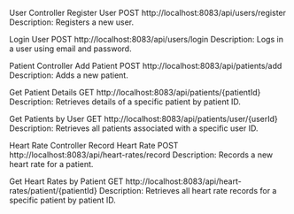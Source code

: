 User Controller
Register User
POST http://localhost:8083/api/users/register
Description: Registers a new user.

Login User
POST http://localhost:8083/api/users/login
Description: Logs in a user using email and password.

Patient Controller
Add Patient
POST http://localhost:8083/api/patients/add
Description: Adds a new patient.

Get Patient Details
GET http://localhost:8083/api/patients/{patientId}
Description: Retrieves details of a specific patient by patient ID.

Get Patients by User
GET http://localhost:8083/api/patients/user/{userId}
Description: Retrieves all patients associated with a specific user ID.

Heart Rate Controller
Record Heart Rate
POST http://localhost:8083/api/heart-rates/record
Description: Records a new heart rate for a patient.

Get Heart Rates by Patient
GET http://localhost:8083/api/heart-rates/patient/{patientId}
Description: Retrieves all heart rate records for a specific patient by patient ID.






